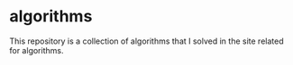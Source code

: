 # algorithms
This repository is a collection of algorithms that I solved in the site related for algorithms.
